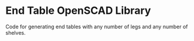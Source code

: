 # End Table OpenSCAD Library

Code for generating end tables with any number of legs and any number of shelves.

